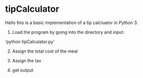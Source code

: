 # tipCalculator

Hello this is a basic implementation of a tip calcluator in Python 3.

1. Load the program by going into the directory and input:

'python tipCalculator.py'

2. Assign the total cost of the meal

3. Assign the tax

4. get output 
